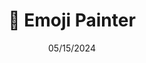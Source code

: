 ---
title: "🎨 Emoji Painter"
description: "A Transformer-based model that paints using emojis. You can provide images or emojis to paint with, and it will attempt to recreate images using emojis."
date: "05/15/2024"
demoURL: "https://replicate.com/johnsutor/emoji-painter"
repoURL: "https://github.com/johnsutor/emoji-painter"
---